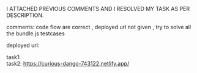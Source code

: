 I ATTACHED PREVIOUS COMMENTS AND I RESOLVED MY TASK AS PER DESCRIPTION.

comments: code flow are correct , deployed url not given , try to solve all the bundle.js testcases

deployed url:

task1:  
task2:  https://curious-dango-743122.netlify.app/
